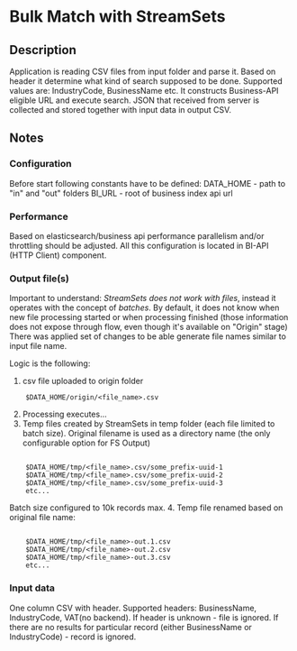 # Bulk Match with StreamSets

## Description

Application is reading CSV files from input folder and parse it.
Based on header it determine what kind of search supposed to be done.
Supported values are: IndustryCode, BusinessName etc.
It constructs Business-API eligible URL and execute search.
JSON that received from server is collected and stored together with input data in output CSV.

## Notes

### Configuration

Before start following constants have to be defined:
DATA_HOME - path to "in" and "out" folders
BI_URL - root of business index api url

### Performance

Based on elasticsearch/business api performance parallelism and/or throttling should be adjusted.
All this configuration is located in BI-API (HTTP Client) component.

### Output file(s)

Important to understand: *StreamSets does not work with files*, instead it operates with the concept of *batches*.
By default, it does not know when new file processing started or when processing finished (those information does not expose through flow, even though it's available on "Origin" stage)
There was applied set of changes to be able generate file names similar to input file name.

Logic is the following:

1. csv file uploaded to origin folder
```shell
    $DATA_HOME/origin/<file_name>.csv
```
2. Processing executes...
3. Temp files created by StreamSets in temp folder (each file limited to batch size).
 Original filename is used as a directory name (the only configurable option for FS Output)
```shell

    $DATA_HOME/tmp/<file_name>.csv/some_prefix-uuid-1
    $DATA_HOME/tmp/<file_name>.csv/some_prefix-uuid-2
    $DATA_HOME/tmp/<file_name>.csv/some_prefix-uuid-3
    etc...
```
Batch size configured to 10k records max.
4. Temp file renamed based on original file name:
```shell

    $DATA_HOME/tmp/<file_name>-out.1.csv
    $DATA_HOME/tmp/<file_name>-out.2.csv
    $DATA_HOME/tmp/<file_name>-out.3.csv
    etc...
```

### Input data
One column CSV with header.
Supported headers: BusinessName, IndustryCode, VAT(no backend).
If header is unknown - file is ignored.
If there are no results for particular record (either BusinessName or IndustryCode) - record is ignored.


